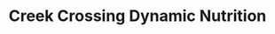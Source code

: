 ---
title: "Creek Crossing Dynamic Nutrition"
url: /mesquite/creek-crossing-dynamic-nutrition/
shop: health food
---